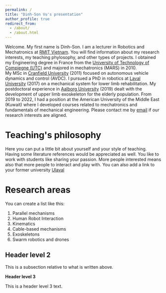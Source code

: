 ```yaml
---
permalink: /
title: "Dinh-Son Vu's presentation"
author_profile: true
redirect_from: 
  - /about/
  - /about.html
---
```

Welcome. My first name is Dinh-Son. I am a lecturer in Robotics and Mechatronics at [RMIT Vietnam](https://www.rmit.edu.vn/). 
You will find information about my research interests, my teaching phylosophy, and other types of projects. 
I obtained my Engineering degree in France from the [University of Technology of Compiegne (UTC)](https://www.utc.fr/en/) and majored in mechatronics (MARS) in 2010.  
My MSc in [Cranfield University](https://www.cranfield.ac.uk/) (2011) focused on autonomous vehicle dynamics and control (AVDC).
I pursued a PhD in robotics at [Laval University](https://www.ulaval.ca/en) (2017) on a mechanical system for lower limb rehabilitation. 
My postdoctoral experience in [Aalborg University](https://www.en.aau.dk/) (2019) dealt with the development of upper limb exoskeleton for the elderly population. 
From 2019 to 2022, I had a position at the American University of the Middle East (Kuwait) where I developed courses related to mechatronics and fundamentals of mechanical engineering. 
Please contact me by [email](dinh-son.vu@rmit.edu.vn) if our research interests are aligned. 

Teaching's philosophy
======
Here you can put a little bit about yourself and your style of teaching. Having some literature references would be appreciated as well. 
You like to work with students like sharing your passion. More people interested means also that more people to interact and play with. 
You can also add a link to your former university [Ulaval](https://robot.gmc.ulaval.ca/accueil/?no_cache=1)

Research areas
======
You can create a list like this: 
1. Parallel mechanisms
1. Human Robot Interaction
1. Kinematics
1. Cable-based mechanisms
1. Exoskeletons
1. Swarm robotics and drones

Header level 2
------
This is a subsection relative to what is written above. 

**Header level 3**

This is a header level 3 text. 